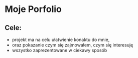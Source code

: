 # Moje Porfolio
## Cele:
- projekt ma na celu ułatwienie konaktu do mnie,
- oraz pokazanie czym się zajmowałem, czym się interesuję
- wszystko zaprezentowane w ciekawy sposób
